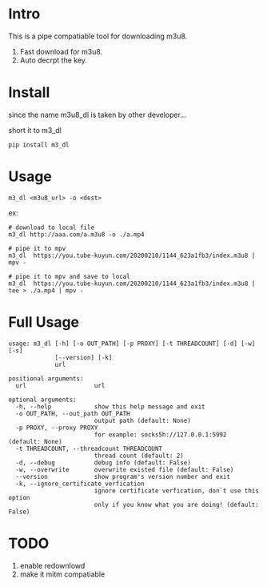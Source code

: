 # Intro
This is a pipe compatiable tool for downloading m3u8.

1. Fast download for m3u8.
2. Auto decrpt the key.

# Install
since the name m3u8_dl is taken by other developer...

short it to m3_dl
```
pip install m3_dl
```

# Usage 
```
m3_dl <m3u8_url> -o <dest>
```

ex:
```
# download to local file
m3_dl http://aaa.com/a.m3u8 -o ./a.mp4

# pipe it to mpv
m3_dl  https://you.tube-kuyun.com/20200210/1144_623a1fb3/index.m3u8 | mpv -

# pipe it to mpv and save to local
m3_dl  https://you.tube-kuyun.com/20200210/1144_623a1fb3/index.m3u8 | tee > ./a.mp4 | mpv -
```

# Full Usage 
```
usage: m3_dl [-h] [-o OUT_PATH] [-p PROXY] [-t THREADCOUNT] [-d] [-w] [-s]
             [--version] [-k]
             url

positional arguments:
  url                   url

optional arguments:
  -h, --help            show this help message and exit
  -o OUT_PATH, --out_path OUT_PATH
                        output path (default: None)
  -p PROXY, --proxy PROXY
                        for example: socks5h://127.0.0.1:5992 (default: None)
  -t THREADCOUNT, --threadcount THREADCOUNT
                        thread count (default: 2)
  -d, --debug           debug info (default: False)
  -w, --overwrite       overwrite existed file (default: False)
  --version             show program's version number and exit
  -k, --ignore_certificate_verfication
                        ignore certificate verfication, don`t use this option
                        only if you know what you are doing! (default: False)
```


# TODO
1. enable redownlowd
1. make it mitm compatiable


